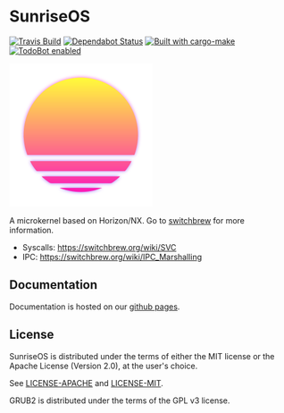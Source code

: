 # SunriseOS

[![Travis Build](https://img.shields.io/travis/sunriseos/SunriseOS/master.svg?logo=travis)](https://travis-ci.org/sunriseos/SunriseOS) [![Dependabot Status](https://api.dependabot.com/badges/status?host=github&repo=sunriseos/SunriseOS)](https://dependabot.com) [![Built with cargo-make](https://sagiegurari.github.io/cargo-make/assets/badges/cargo-make.svg)](https://sagiegurari.github.io/cargo-make) [![TodoBot enabled](https://rawcdn.githack.com/SunriseOS/SunriseOS/c7d1e79fc50f38fc64b1099646bcda430c8074fa/.github/res/todobot_is_awesome.svg)](https://todo.jasonet.co/)

![synthwave sunrise](.github/res/sunrise_256.png)

A microkernel based on Horizon/NX. Go to [switchbrew](https://switchbrew.org/) for more information.

- Syscalls: https://switchbrew.org/wiki/SVC
- IPC: https://switchbrew.org/wiki/IPC_Marshalling

## Documentation

Documentation is hosted on our [github pages](https://sunriseos.github.io/SunriseOS/master/).

## License

SunriseOS is distributed under the terms of either the MIT license or the Apache
License (Version 2.0), at the user's choice.

See [LICENSE-APACHE](LICENSE-APACHE) and [LICENSE-MIT](LICENSE-MIT).

GRUB2 is distributed under the terms of the GPL v3 license.
